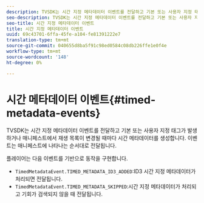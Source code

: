 ```yaml
---
description: TVSDK는 시간 지정 메타데이터 이벤트를 전달하고 기본 또는 사용자 지정 태그가 발생하거나 매니페스트에서 재생 목록이 변경될 때마다 시간 메타데이터를 생성합니다. 이벤트는 매니페스트에 나타나는 순서대로 전달됩니다.
seo-description: TVSDK는 시간 지정 메타데이터 이벤트를 전달하고 기본 또는 사용자 지정 태그가 발생하거나 매니페스트에서 재생 목록이 변경될 때마다 시간 메타데이터를 생성합니다. 이벤트는 매니페스트에 나타나는 순서대로 전달됩니다.
seo-title: 시간 지정 메타데이터 이벤트
title: 시간 지정 메타데이터 이벤트
uuid: 69c43701-6ffa-45fe-a104-fe81391222e7
translation-type: tm+mt
source-git-commit: 040655d8ba5f91c98ed0584c08db226ffe1e0f4e
workflow-type: tm+mt
source-wordcount: '148'
ht-degree: 0%

---
```



# 시간 메타데이터 이벤트{#timed-metadata-events}

TVSDK는 시간 지정 메타데이터 이벤트를 전달하고 기본 또는 사용자 지정 태그가 발생하거나 매니페스트에서 재생 목록이 변경될 때마다 시간 메타데이터를 생성합니다. 이벤트는 매니페스트에 나타나는 순서대로 전달됩니다.

플레이어는 다음 이벤트를 기반으로 동작을 구현합니다.

* `TimedMetadataEvent.TIMED_METADATA_ID3_ADDED`:ID3 시간 지정 메타데이터가 처리되면 전달됩니다.
* `TimedMetadataEvent.TIMED_METADATA_SKIPPED`:시간 지정 메타데이터가 처리되고 기회가 검색되지 않을 때 전달됩니다.

